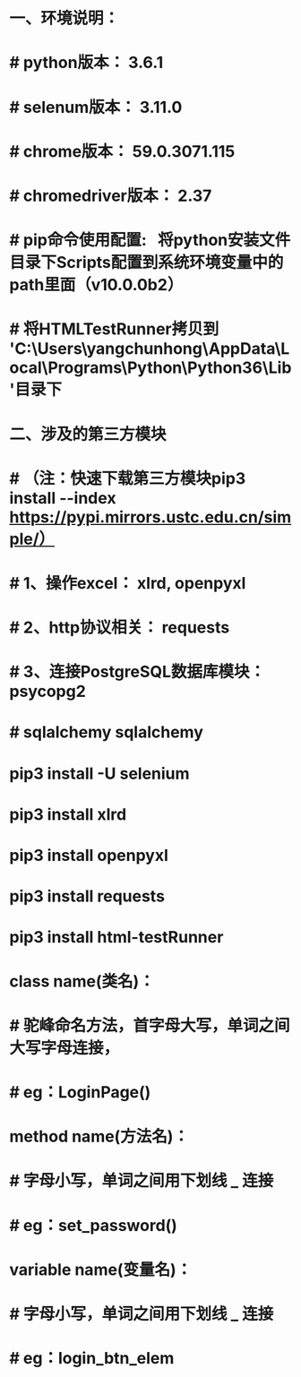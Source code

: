 # 一、环境说明：

# # python版本：       3.6.1
# # selenum版本：      3.11.0
# # chrome版本：       59.0.3071.115
# # chromedriver版本： 2.37
# # pip命令使用配置:   将python安装文件目录下Scripts配置到系统环境变量中的path里面（v10.0.0b2）
# # 将HTMLTestRunner拷贝到 'C:\Users\yangchunhong\AppData\Local\Programs\Python\Python36\Lib'目录下

# 二、涉及的第三方模块
# # （注：快速下载第三方模块pip3 install --index https://pypi.mirrors.ustc.edu.cn/simple/）
# # 1、操作excel： xlrd, openpyxl
# # 2、http协议相关：  requests
# # 3、连接PostgreSQL数据库模块：psycopg2 
# # sqlalchemy  sqlalchemy

# pip3 install -U selenium
# pip3 install xlrd
# pip3 install openpyxl
# pip3 install requests
# pip3 install html-testRunner


<!-- 代码规范 -->
# class name(类名)：
# # 驼峰命名方法，首字母大写，单词之间大写字母连接，
# # eg：LoginPage()

# method name(方法名)：
# # 字母小写，单词之间用下划线 _ 连接
# # eg：set_password()

# variable name(变量名)：
# # 字母小写，单词之间用下划线 _ 连接
# # eg：login_btn_elem



